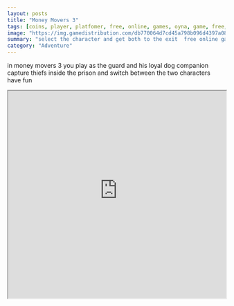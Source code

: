 ```yaml
---
layout: posts
title: "Money Movers 3"
tags: [coins, player, platfomer, free, online, games, oyna, game, free, games, play, play, games]
image: "https://img.gamedistribution.com/db770064d7cd45a798b096d4397a0870.jpg"
summary: "select the character and get both to the exit  free online games oyna game free games play play games"
category: "Adventure"
---
```


in money movers 3 you play as the guard and his loyal dog companion capture thiefs inside the prison and switch between the two characters have fun

<iframe width="100%" height="480px;" src="https://html5.gamedistribution.com/db770064d7cd45a798b096d4397a0870/"></iframe>